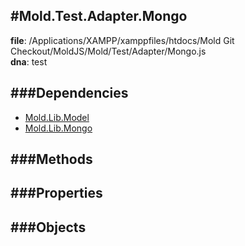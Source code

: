 
#Mold.Test.Adapter.Mongo
---------------------------------------

__file__: /Applications/XAMPP/xamppfiles/htdocs/Mold Git Checkout/MoldJS/Mold/Test/Adapter/Mongo.js  
__dna__: test  


	






###Dependencies
--------------

* [Mold.Lib.Model](../../../Mold/Lib/Model.md) 
* [Mold.Lib.Mongo](../../../Mold/Lib/Mongo.md) 



   
###Methods
--------------
 

 
  
###Properties
-------------


 

###Objects
------------



		
